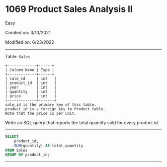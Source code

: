 # 1069 Product Sales Analysis II

Easy

Created on: 3/10/2021

Modified on: 6/23/2022

---

Table: `Sales`

``` text
+-------------+------+
| Column Name | Type |
+-------------+------+
| sale_id     | int   |
| product_id  | int   |
| year        | int   |
| quantity    | int   |
| price       | int   |
+-------------+-------+
sale_id is the primary key of this table.
product_id is a foreign key to Product table.
Note that the price is per unit.
```

Write an SQL query that reports the total quantity sold for every product id.

---

``` sql
SELECT 
    product_id, 
    SUM(quantity) AS total_quantity
FROM Sales
GROUP BY product_id;
```

---

